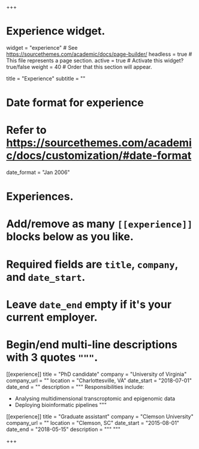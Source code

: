 +++
# Experience widget.
widget = "experience"  # See https://sourcethemes.com/academic/docs/page-builder/
headless = true  # This file represents a page section.
active = true  # Activate this widget? true/false
weight = 40  # Order that this section will appear.

title = "Experience"
subtitle = ""

# Date format for experience
#   Refer to https://sourcethemes.com/academic/docs/customization/#date-format
date_format = "Jan 2006"

# Experiences.
#   Add/remove as many `[[experience]]` blocks below as you like.
#   Required fields are `title`, `company`, and `date_start`.
#   Leave `date_end` empty if it's your current employer.
#   Begin/end multi-line descriptions with 3 quotes `"""`.
[[experience]]
  title = "PhD candidate"
  company = "University of Virginia"
  company_url = ""
  location = "Charlottesville, VA"
  date_start = "2018-07-01"
  date_end = ""
  description = """
  Responsibilities include:
  
  * Analysing multidimensional transcroptomic and epigenomic data
  * Deploying bioinformatic pipelines
  """

[[experience]]
  title = "Graduate assistant"
  company = "Clemson University"
  company_url = ""
  location = "Clemson, SC"
  date_start = "2015-08-01"
  date_end = "2018-05-15"
  description = """ """

+++
